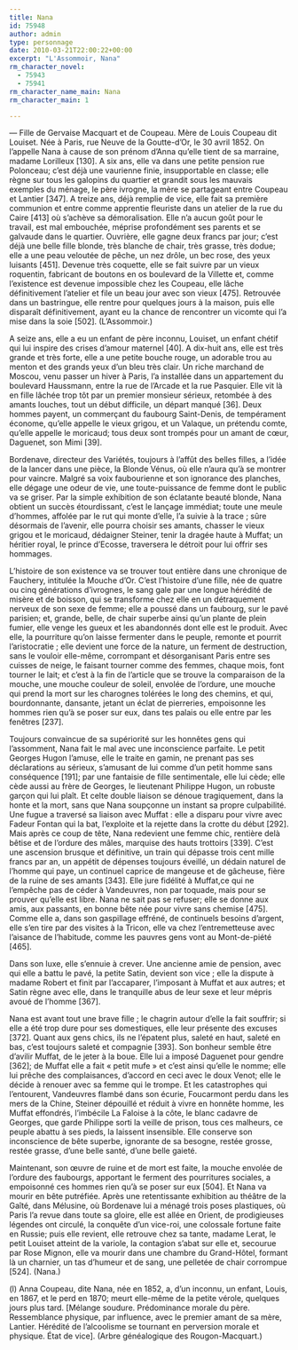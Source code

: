 ```yaml
---
title: Nana
id: 75948
author: admin
type: personnage
date: 2010-03-21T22:00:22+00:00
excerpt: "L'Assommoir, Nana"
rm_character_novel:
  - 75943
  - 75941
rm_character_name_main: Nana
rm_character_main: 1

---
```

— Fille de Gervaise Macquart et de Coupeau. Mère de Louis Coupeau dit Louiset. Née à Paris, rue Neuve de la Goutte-d&rsquo;Or, le 30 avril 1852. On l&rsquo;appelle Nana à cause de son prénom d&rsquo;Anna qu&rsquo;elle tient de sa marraine, madame Lorilleux [130]. A six ans, elle va dans une petite pension rue Polonceau; c&rsquo;est déjà une vaurienne finie, insupportable en classe; elle règne sur tous les galopins du quartier et grandit sous les mauvais exemples du ménage, le père ivrogne, la mère se partageant entre Coupeau et Lantier [347]. A treize ans, déjà remplie de vice, elle fait sa première communion et entre comme apprentie fleuriste dans un atelier de la rue du Caire [413] où s&rsquo;achève sa démoralisation. Elle n&rsquo;a aucun goût pour le travail, est mal embouchée, méprise profondément ses parents et se galvaude dans le quartier. Ouvrière, elle gagne deux francs par jour; c&rsquo;est déjà une belle fille blonde, très blanche de chair, très grasse, très dodue; elle a une peau veloutée de pêche, un nez drôle, un bec rose, des yeux luisants [451]. Devenue très coquette, elle se fait suivre par un vieux roquentin, fabricant de boutons en os boulevard de la Villette et, comme l&rsquo;existence est devenue impossible chez les Coupeau, elle lâche définitivement l&rsquo;atelier et file un beau jour avec son vieux [475]. Retrouvée dans un bastringue, elle rentre pour quelques jours à la maison, puis elle disparaît définitivement, ayant eu la chance de rencontrer un vicomte qui l&rsquo;a mise dans la soie [502]. (L&rsquo;Assommoir.)

A seize ans, elle a eu un enfant de père inconnu, Louiset, un enfant chétif qui lui inspire des crises d&rsquo;amour maternel [40]. A dix-huit ans, elle est très grande et très forte, elle a une petite bouche rouge, un adorable trou au menton et des grands yeux d&rsquo;un bleu très clair. Un riche marchand de Moscou, venu passer un hiver à Paris, l&rsquo;a installée dans un appartement du boulevard Haussmann, entre la rue de l&rsquo;Arcade et la rue Pasquier. Elle vit là en fille lâchée trop tôt par un premier monsieur sérieux, retombée à des amants louches, tout un début difficile, un départ manqué [36]. Deux hommes payent, un commerçant du faubourg Saint-Denis, de tempérament économe, qu&rsquo;elle appelle le vieux grigou, et un Valaque, un prétendu comte, qu&rsquo;elle appelle le moricaud; tous deux sont trompés pour un amant de cœur, Daguenet, son Mimi [39].

Bordenave, directeur des Variétés, toujours à l&rsquo;affût des belles filles, a l&rsquo;idée de la lancer dans une pièce, la Blonde Vénus, où elle n&rsquo;aura qu&rsquo;à se montrer pour vaincre. Malgré sa voix faubourienne et son ignorance des planches, elle dégage une odeur de vie, une toute-puissance de femme dont le public va se griser. Par la simple exhibition de son éclatante beauté blonde, Nana obtient un succès étourdissant, c&rsquo;est le lançage immédiat; toute une meule d&rsquo;hommes, affolée par le rut qui monte d&rsquo;elle, l&rsquo;a suivie à la trace ; sûre désormais de l&rsquo;avenir, elle pourra choisir ses amants, chasser le vieux grigou et le moricaud, dédaigner Steiner, tenir la dragée haute à Muffat; un héritier royal, le prince d&rsquo;Ecosse, traversera le détroit pour lui offrir ses hommages.

L&rsquo;histoire de son existence va se trouver tout entière dans une chronique de Fauchery, intitulée la Mouche d&rsquo;Or. C&rsquo;est l&rsquo;histoire d&rsquo;une fille, née de quatre ou cinq générations d&rsquo;ivrognes, le sang gale par une longue hérédité de misère et de boisson, qui se transforme chez elle en un détraquement nerveux de son sexe de femme; elle a poussé dans un faubourg, sur le pavé parisien; et, grande, belle, de chair superbe ainsi qu&rsquo;un plante de plein fumier, elle venge les gueux et les abandonnés dont elle est le produit. Avec elle, la pourriture qu&rsquo;on laisse fermenter dans le peuple, remonte et pourrit l&rsquo;aristocratie ; elle devient une force de la nature, un ferment de destruction, sans le vouloir elle-même, corrompant et désorganisant Paris entre ses cuisses de neige, le faisant tourner comme des femmes, chaque mois, font tourner le lait; et c&rsquo;est à la fin de l&rsquo;article que se trouve la comparaison de la mouche, une mouche couleur de soleil, envolée de l&rsquo;ordure, une mouche qui prend la mort sur les charognes tolérées le long des chemins, et qui, bourdonnante, dansante, jetant un éclat de pierreries, empoisonne les hommes rien qu&rsquo;à se poser sur eux, dans tes palais ou elle entre par les fenêtres [237].

Toujours convaincue de sa supériorité sur les honnêtes gens qui l&rsquo;assomment, Nana fait le mal avec une inconscience parfaite. Le petit Georges Hugon l&rsquo;amuse, elle le traite en gamin, ne prenant pas ses déclarations au sérieux, s&rsquo;amusant de lui comme d&rsquo;un petit homme sans conséquence [191]; par une fantaisie de fille sentimentale, elle lui cède; elle cède aussi au frère de Georges, le lieutenant Philippe Hugon, un robuste garçon qui lui plaît. Et celte double liaison se dénoue tragiquement, dans la honte et la mort, sans que Nana soupçonne un instant sa propre culpabilité. Une fugue a traversé sa liaison avec Muffat : elle a disparu pour vivre avec Fadeur Fontan qui la bat, l&rsquo;exploite et la rejette dans la crotte du début [292]. Mais après ce coup de tête, Nana redevient une femme chic, rentière delà bêtise et de l&rsquo;ordure des mâles, marquise des hauts trottoirs [339]. C&rsquo;est une ascension brusque et définitive, un train qui dépasse trois cent mille francs par an, un appétit de dépenses toujours éveillé, un dédain naturel de l&rsquo;homme qui paye, un continuel caprice de mangeuse et de gâcheuse, fière de la ruine de ses amants [343]. Elle jure fidélité à Muffat,ce qui ne l&rsquo;empêche pas de céder à Vandeuvres, non par toquade, mais pour se prouver qu&rsquo;elle est libre. Nana ne sait pas se refuser; elle se donne aux amis, aux passants, en bonne bête née pour vivre sans chemise [475]. Comme elle a, dans son gaspillage effréné, de continuels besoins d&rsquo;argent, elle s&rsquo;en tire par des visites à la Tricon, elle va chez l&rsquo;entremetteuse avec l&rsquo;aisance de l&rsquo;habitude, comme les pauvres gens vont au Mont-de-piété [465].

Dans son luxe, elle s&rsquo;ennuie à crever. Une ancienne amie de pension, avec qui elle a battu le pavé, la petite Satin, devient son vice ; elle la dispute à madame Robert et finit par l&rsquo;accaparer, l&rsquo;imposant à Muffat et aux autres; et Satin règne avec elle, dans le tranquille abus de leur sexe et leur mépris avoué de l&rsquo;homme [367].

Nana est avant tout une brave fille ; le chagrin autour d&rsquo;elle la fait souffrir; si elle a été trop dure pour ses domestiques, elle leur présente des excuses [372]. Quant aux gens chics, ils ne l&rsquo;épatent plus, saleté en haut, saleté en bas, c&rsquo;est toujours saleté et compagnie [393]. Son bonheur semble être d&rsquo;avilir Muffat, de le jeter à la boue. Elle lui a imposé Daguenet pour gendre [362]; de Muffat elle a fait « petit mufe » et c&rsquo;est ainsi qu&rsquo;elle le nomme; elle lui prêche des complaisances, d&rsquo;accord en ceci avec le doux Venot; elle le décide à renouer avec sa femme qui le trompe. Et les catastrophes qui l&rsquo;entourent, Vandeuvres flambé dans son écurie, Foucarmont perdu dans les mers de la Chine, Steiner dépouillé et réduit à vivre en honnête homme, les Muffat effondrés, l&rsquo;imbécile La Faloise à la côte, le blanc cadavre de Georges, que garde Philippe sorti la veille de prison, tous ces malheurs, ce peuple abattu à ses pieds, la laissent insensible. Elle conserve son inconscience de bête superbe, ignorante de sa besogne, restée grosse, restée grasse, d&rsquo;une belle santé, d&rsquo;une belle gaieté.

Maintenant, son œuvre de ruine et de mort est faite, la mouche envolée de l&rsquo;ordure des faubourgs, apportant le ferment des pourritures sociales, a empoisonné ces hommes rien qu&rsquo;à se poser sur eux [504]. Et Nana va mourir en bête putréfiée. Après une retentissante exhibition au théâtre de la Gaîté, dans Mélusine, où Bordenave lui a ménagé trois poses plastiques, où Paris l&rsquo;a revue dans toute sa gloire, elle est allée en Orient, de prodigieuses légendes ont circulé, la conquête d&rsquo;un vice-roi, une colossale fortune faite en Russie; puis elle revient, elle retrouve chez sa tante, madame Lerat, le petit Louiset atteint de la variole, la contagion s&rsquo;abat sur elle et, secourue par Rose Mignon, elle va mourir dans une chambre du Grand-Hôtel, formant là un charnier, un tas d&rsquo;humeur et de sang, une pelletée de chair corrompue [524]. (Nana.)

(l) Anna Coupeau, dite Nana, née en 1852, a, d&rsquo;un inconnu, un enfant, Louis, en 1867, et le perd en 1870; meurt elle-même de la petite vérole, quelques jours plus tard. [Mélange soudure. Prédominance morale du père. Ressemblance physique, par influence, avec le premier amant de sa mère, Lantier. Hérédité de l&rsquo;alcoolisme se tournant en perversion morale et physique. État de vice]. (Arbre généalogique des Rougon-Macquart.)